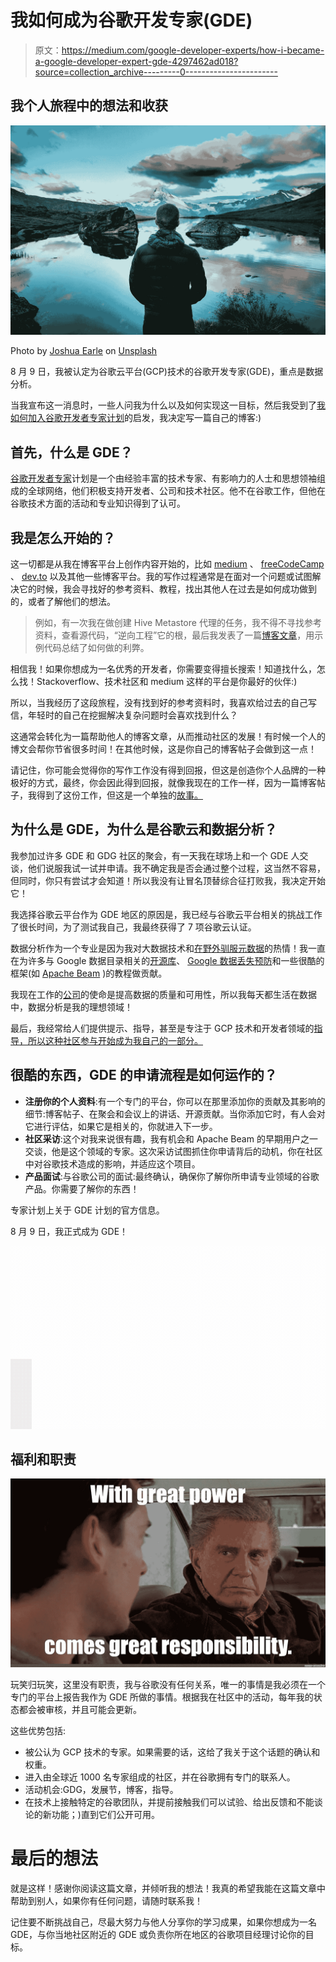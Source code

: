 # 我如何成为谷歌开发专家(GDE)

> 原文：<https://medium.com/google-developer-experts/how-i-became-a-google-developer-expert-gde-4297462ad018?source=collection_archive---------0----------------------->

## 我个人旅程中的想法和收获

![](img/290f056183c3a52012e2c819dc157a5a.png)

Photo by [Joshua Earle](https://unsplash.com/@joshuaearle?utm_source=unsplash&utm_medium=referral&utm_content=creditCopyText) on [Unsplash](https://unsplash.com/?utm_source=unsplash&utm_medium=referral&utm_content=creditCopyText)

8 月 9 日，我被认定为谷歌云平台(GCP)技术的谷歌开发专家(GDE)，重点是数据分析。

当我宣布这一消息时，一些人问我为什么以及如何实现这一目标，然后我受到了[我如何加入谷歌开发者专家计划](/google-developer-experts/how-i-joined-the-google-developers-experts-program-52428d2c2d06)的启发，我决定写一篇自己的博客:)

## 首先，什么是 GDE？

[谷歌开发者专家](https://developers.google.com/community/experts)计划是一个由经验丰富的技术专家、有影响力的人士和思想领袖组成的全球网络，他们积极支持开发者、公司和技术社区。他不在谷歌工作，但他在谷歌技术方面的活动和专业知识得到了认可。

## 我是怎么开始的？

这一切都是从我在博客平台上创作内容开始的，比如 [medium](https://mesmacosta.medium.com/) 、 [freeCodeCamp](https://www.freecodecamp.org/news/author/mesmacosta/) 、 [dev.to](https://dev.to/mesmacosta) 以及其他一些博客平台。我的写作过程通常是在面对一个问题或试图解决它的时候，我会寻找好的参考资料、教程，找出其他人在过去是如何成功做到的，或者了解他们的想法。

> 例如，有一次我在做创建 Hive Metastore 代理的任务，我不得不寻找参考资料，查看源代码，“逆向工程”它的根，最后我发表了一篇[博客文章](https://towardsdatascience.com/apache-hive-hooks-and-metastore-listeners-a-tale-of-your-metadata-903b751ee99f)，用示例代码总结了如何做的利弊。

相信我！如果你想成为一名优秀的开发者，你需要变得擅长搜索！知道找什么，怎么找！Stackoverflow、技术社区和 medium 这样的平台是你最好的伙伴:)

所以，当我经历了这段旅程，没有找到好的参考资料时，我喜欢给过去的自己写信，年轻时的自己在挖掘解决复杂问题时会喜欢找到什么？

这通常会转化为一篇帮助他人的博客文章，从而推动社区的发展！有时候一个人的博文会帮你节省很多时间！在其他时候，这是你自己的博客帖子会做到这一点！

请记住，你可能会觉得你的写作工作没有得到回报，但这是创造你个人品牌的一种极好的方式，最终，你会因此得到回报，就像我现在的工作一样，因为一篇博客帖子，我得到了这份工作，但这是一个单独的[故事。](/alvin-ai/why-im-joining-alvin-94c662577dea)

## 为什么是 GDE，为什么是谷歌云和数据分析？

我参加过许多 GDE 和 GDG 社区的聚会，有一天我在球场上和一个 GDE 人交谈，他们说服我试一试并申请。我不确定我是否会通过整个过程，这当然不容易，但同时，你只有尝试才会知道！所以我没有让冒名顶替综合征打败我，我决定开始它！

我选择谷歌云平台作为 GDE 地区的原因是，我已经与谷歌云平台相关的挑战工作了很长时间，为了测试我自己，我最终获得了 7 项谷歌云认证。

数据分析作为一个专业是因为我对大数据技术和[在野外驯服元数据](/alvin-ai/why-im-joining-alvin-94c662577dea)的热情！我一直在为许多与 Google 数据目录相关的[开源库](https://github.com/GoogleCloudPlatform/datacatalog-connectors)、 [Google 数据丢失预防](https://cloud.google.com/community/tutorials/dlp-to-datacatalog-tags)和一些很酷的框架(如 [Apache Beam](https://cloud.google.com/community/tutorials/dataflow-dlp-to-datacatalog-tags) )的教程做贡献。

我现在工作的[公司](https://www.alvin.ai/)的使命是提高数据的质量和可用性，所以我每天都生活在数据中，数据分析是我的理想领域！

最后，我经常给人们提供提示、指导，甚至是专注于 GCP 技术和开发者领域的[指导，所以这种社区参与开始成为我自己的一部分。](https://events.withgoogle.com/exchange-with-google-developers/)

## 很酷的东西，GDE 的申请流程是如何运作的？

*   **注册你的个人资料**:有一个专门的平台，你可以在那里添加你的贡献及其影响的细节:博客帖子、在聚会和会议上的讲话、开源贡献。当你添加它时，有人会对它进行评估，如果它是相关的，你就进入下一步。
*   **社区采访**:这个对我来说很有趣，我有机会和 Apache Beam 的早期用户之一交谈，他是这个领域的专家。这次采访试图抓住你申请背后的动机，你在社区中对谷歌技术造成的影响，并适应这个项目。
*   **产品面试**:与谷歌公司的面试:最终确认，确保你了解你所申请专业领域的谷歌产品。你需要了解你的东西！

专家计划上关于 GDE 计划的官方信息。

8 月 9 日，我正式成为 GDE！

![](img/44a94269646ba6c25f68e103b021cbef.png)

## 福利和职责

![](img/bfdaa1f3463ac19007a50b41da797048.png)

玩笑归玩笑，这里没有职责，我与谷歌没有任何关系，唯一的事情是我必须在一个专门的平台上报告我作为 GDE 所做的事情。根据我在社区中的活动，每年我的状态都会被审核，并且可能会更新。

这些优势包括:

*   被公认为 GCP 技术的专家。如果需要的话，这给了我关于这个话题的确认和权重。
*   进入由全球近 1000 名专家组成的社区，并在谷歌拥有专门的联系人。
*   活动机会:GDG，发展节，博客，指导。
*   在技术上接触特定的谷歌团队，并提前接触我们可以试验、给出反馈和不能谈论的新功能；)直到它们公开可用。

# 最后的想法

就是这样！感谢你阅读这篇文章，并倾听我的想法！我真的希望我能在这篇文章中帮助到别人，如果你有任何问题，请随时联系我！

记住要不断挑战自己，尽最大努力与他人分享你的学习成果，如果你想成为一名 GDE，与你当地社区附近的 GDE 或负责你所在地区的谷歌项目经理讨论你的目标。
